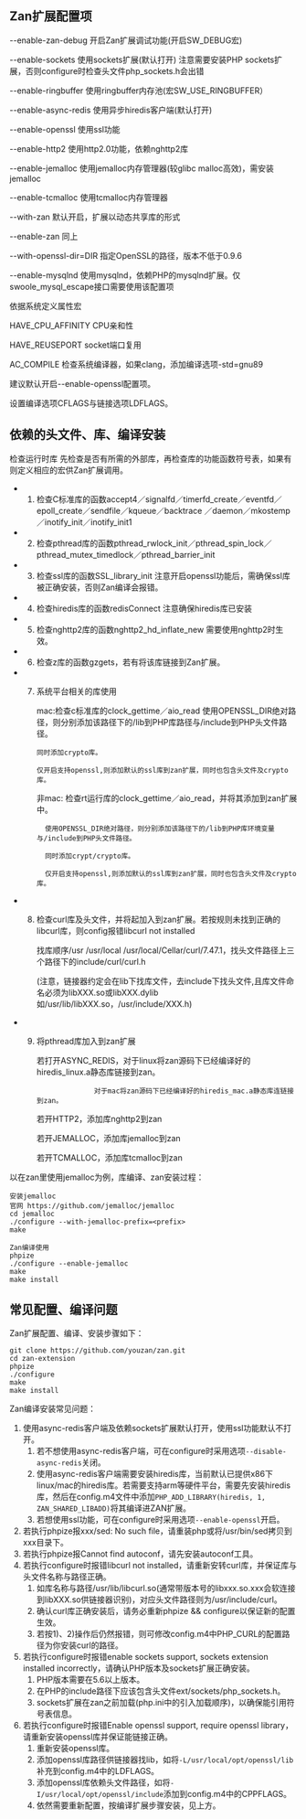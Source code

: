 ##  Zan扩展配置项
 --enable-zan-debug     开启Zan扩展调试功能(开启SW_DEBUG宏)

 --enable-sockets       使用sockets扩展(默认打开)
                        注意需要安装PHP sockets扩展，否则configure时检查头文件php_sockets.h会出错

--enable-ringbuffer     使用ringbuffer内存池(宏SW_USE_RINGBUFFER）

--enable-async-redis    使用异步hiredis客户端(默认打开)

--enable-openssl        使用ssl功能

--enable-http2          使用http2.0功能，依赖nghttp2库

--enable-jemalloc       使用jemalloc内存管理器(较glibc malloc高效)，需安装jemalloc

--enable-tcmalloc       使用tcmalloc内存管理器

--with-zan              默认开启，扩展以动态共享库的形式

--enable-zan            同上

--with-openssl-dir=DIR  指定OpenSSL的路径，版本不低于0.9.6

--enable-mysqlnd        使用mysqlnd，依赖PHP的mysqlnd扩展。仅swoole_mysql_escape接口需要使用该配置项


依据系统定义属性宏

HAVE_CPU_AFFINITY       CPU亲和性

HAVE_REUSEPORT          socket端口复用

AC_COMPILE              检查系统编译器，如果clang，添加编译选项-std=gnu89

建议默认开启--enable-openssl配置项。

设置编译选项CFLAGS与链接选项LDFLAGS。

##  依赖的头文件、库、编译安装
检查运行时库
先检查是否有所需的外部库，再检查库的功能函数符号表，如果有则定义相应的宏供Zan扩展调用。
*  1.  检查C标准库的函数accept4／signalfd／timerfd_create／eventfd／epoll_create／sendfile／kqueue／backtrace
          ／daemon／mkostemp／inotify_init／inotify_init1  
*  2.  检查pthread库的函数pthread_rwlock_init／pthread_spin_lock／pthread_mutex_timedlock／pthread_barrier_init
*  3.  检查ssl库的函数SSL_library_init  注意开启openssl功能后，需确保ssl库被正确安装，否则Zan编译会报错。  
*  4.  检查hiredis库的函数redisConnect   注意确保hiredis库已安装
*  5.  检查nghttp2库的函数nghttp2_hd_inflate_new  需要使用nghttp2时生效。
*  6.  检查z库的函数gzgets，若有将该库链接到Zan扩展。
*  7.  系统平台相关的库使用

       mac:检查c标准库的clock_gettime／aio_read
           使用OPENSSL_DIR绝对路径，则分别添加该路径下的/lib到PHP库路径与/include到PHP头文件路径。

           同时添加crypto库。

           仅开启支持openssl,则添加默认的ssl库到zan扩展，同时也包含头文件及crypto库。

       非mac: 检查rt运行库的clock_gettime／aio_read，并将其添加到zan扩展中。

             使用OPENSSL_DIR绝对路径，则分别添加该路径下的/lib到PHP库环境变量与/include到PHP头文件路径。

             同时添加crypt/crypto库。

             仅开启支持openssl,则添加默认的ssl库到zan扩展，同时也包含头文件及crypto库。
*  8.  检查curl库及头文件，并将起加入到zan扩展。若按规则未找到正确的libcurl库，则config报错libcurl not installed

       找库顺序/usr /usr/local /usr/local/Cellar/curl/7.47.1，找头文件路径上三个路径下的include/curl/curl.h

       (注意，链接器约定会在lib下找库文件，去include下找头文件,且库文件命名必须为libXXX.so或libXXX.dylib
       如/usr/lib/libXXX.so，/usr/include/XXX.h)
*  9.  将pthread库加入到zan扩展

       若打开ASYNC_REDIS，对于linux将zan源码下已经编译好的hiredis_linux.a静态库链接到zan。

                         对于mac将zan源码下已经编译好的hiredis_mac.a静态库连链接到zan。

       若开HTTP2，添加库nghttp2到zan

       若开JEMALLOC，添加库jemalloc到zan

       若开TCMALLOC，添加库tcmalloc到zan


以在zan里使用jemalloc为例，库编译、zan安装过程：
```
安装jemalloc
官网 https://github.com/jemalloc/jemalloc
cd jemalloc
./configure --with-jemalloc-prefix=<prefix>
make
```
```
Zan编译使用
phpize
./configure --enable-jemalloc
make 
make install
```

## 常见配置、编译问题
Zan扩展配置、编译、安装步骤如下：
```
git clone https://github.com/youzan/zan.git
cd zan-extension
phpize
./configure
make 
make install
```
Zan编译安装常见问题：
1.  使用async-redis客户端及依赖sockets扩展默认打开，使用ssl功能默认不打开。
    1. 若不想使用async-redis客户端，可在configure时采用选项```--disable-async-redis```关闭。
    2. 使用async-redis客户端需要安装hiredis库，当前默认已提供x86下linux/mac的hiredis库。若需要支持arm等硬件平台，需要先安装hiredis库，然后在config.m4文件中添加```PHP_ADD_LIBRARY(hiredis, 1, ZAN_SHARED_LIBADD)```将其编译进ZAN扩展。
    3. 若想使用ssl功能，可在configure时采用选项```--enable-openssl```开启。
2.  若执行phpize报xxx/sed: No such file，请重装php或将/usr/bin/sed拷贝到xxx目录下。
3.  若执行phpize报Cannot find autoconf，请先安装autoconf工具。
4.  若执行configure时报错libcurl not installed，请重新安转curl库，并保证库与头文件名称与路径正确。
    1. 如库名称与路径/usr/lib/libcurl.so(通常带版本号的libxxx.so.xxx会软连接到libXXX.so供链接器识别)，对应头文件路径则为/usr/include/curl。
    2. 确认curl库正确安装后，请务必重新phpize && configure以保证新的配置生效。
    3. 若按1)、2)操作后仍然报错，则可修改config.m4中PHP_CURL的配置路径为你安装curl的路径。
5.  若执行configure时报错enable sockets support, sockets extension installed incorrectly，请确认PHP版本及sockets扩展正确安装。
    1. PHP版本需要在5.6以上版本。
    2. 在PHP的include路径下应该包含头文件ext/sockets/php_sockets.h。
    3. sockets扩展在zan之前加载(php.ini中的引入加载顺序)，以确保能引用符号表信息。
6.  若执行configure时报错Enable openssl support, require openssl library，请重新安装openssl库并保证能链接正确。
    1. 重新安装openssl库。
    2. 添加openssl库路径供链接器找lib，如将```-L/usr/local/opt/openssl/lib```补充到config.m4中的LDFLAGS。
    3. 添加openssl库依赖头文件路径，如将```-I/usr/local/opt/openssl/include```添加到config.m4中的CPPFLAGS。
    4. 依然需要重新配置，按编译扩展步骤安装，见上方。
